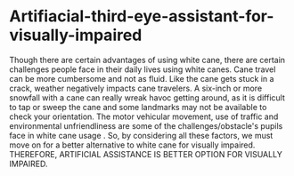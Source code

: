 # Artifiacial-third-eye-assistant-for-visually-impaired
Though there are certain advantages of using white cane, there are certain challenges people face in their daily lives using white canes. Cane travel can be more cumbersome and not as fluid. Like the cane gets stuck in a crack, weather negatively impacts cane travelers. A six-inch or more snowfall with a cane can really wreak havoc getting around, as it is difficult to tap or sweep the cane and some landmarks may not be available to check your orientation. The motor vehicular movement, use of traffic and environmental unfriendliness are some of the challenges/obstacle's pupils face in white cane usage . So, by considering all these factors, we must move on for a better alternative to white cane for visually impaired. THEREFORE, ARTIFICIAL ASSISTANCE IS BETTER OPTION FOR VISUALLY IMPAIRED.
